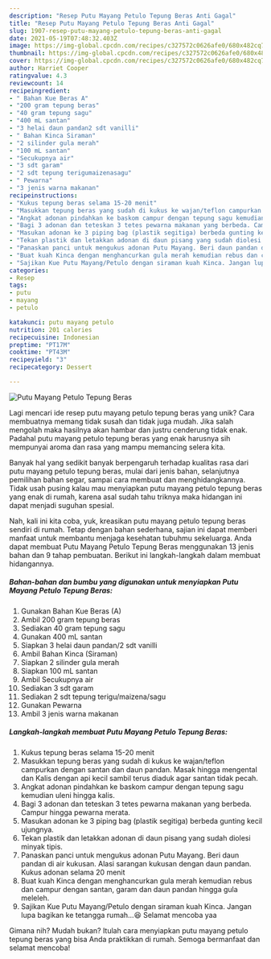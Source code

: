 ```yaml
---
description: "Resep Putu Mayang Petulo Tepung Beras Anti Gagal"
title: "Resep Putu Mayang Petulo Tepung Beras Anti Gagal"
slug: 1907-resep-putu-mayang-petulo-tepung-beras-anti-gagal
date: 2021-05-19T07:48:32.403Z
image: https://img-global.cpcdn.com/recipes/c327572c0626afe0/680x482cq70/putu-mayang-petulo-tepung-beras-foto-resep-utama.jpg
thumbnail: https://img-global.cpcdn.com/recipes/c327572c0626afe0/680x482cq70/putu-mayang-petulo-tepung-beras-foto-resep-utama.jpg
cover: https://img-global.cpcdn.com/recipes/c327572c0626afe0/680x482cq70/putu-mayang-petulo-tepung-beras-foto-resep-utama.jpg
author: Harriet Cooper
ratingvalue: 4.3
reviewcount: 14
recipeingredient:
- " Bahan Kue Beras A"
- "200 gram tepung beras"
- "40 gram tepung sagu"
- "400 mL santan"
- "3 helai daun pandan2 sdt vanilli"
- " Bahan Kinca Siraman"
- "2 silinder gula merah"
- "100 mL santan"
- "Secukupnya air"
- "3 sdt garam"
- "2 sdt tepung terigumaizenasagu"
- " Pewarna"
- "3 jenis warna makanan"
recipeinstructions:
- "Kukus tepung beras selama 15-20 menit"
- "Masukkan tepung beras yang sudah di kukus ke wajan/teflon campurkan dengan santan dan daun pandan. Masak hingga mengental dan Kalis dengan api kecil sambil terus diaduk agar santan tidak pecah."
- "Angkat adonan pindahkan ke baskom campur dengan tepung sagu kemudian uleni hingga kalis."
- "Bagi 3 adonan dan teteskan 3 tetes pewarna makanan yang berbeda. Campur hingga pewarna merata."
- "Masukan adonan ke 3 piping bag (plastik segitiga) berbeda gunting kecil ujungnya."
- "Tekan plastik dan letakkan adonan di daun pisang yang sudah diolesi minyak tipis."
- "Panaskan panci untuk mengukus adonan Putu Mayang. Beri daun pandan di air kukusan. Alasi sarangan kukusan dengan daun pandan. Kukus adonan selama 20 menit"
- "Buat kuah Kinca dengan menghancurkan gula merah kemudian rebus dan campur dengan santan, garam dan daun pandan hingga gula meleleh."
- "Sajikan Kue Putu Mayang/Petulo dengan siraman kuah Kinca. Jangan lupa bagikan ke tetangga rumah...😆 Selamat mencoba yaa"
categories:
- Resep
tags:
- putu
- mayang
- petulo

katakunci: putu mayang petulo 
nutrition: 201 calories
recipecuisine: Indonesian
preptime: "PT17M"
cooktime: "PT43M"
recipeyield: "3"
recipecategory: Dessert

---
```



![Putu Mayang Petulo Tepung Beras](https://img-global.cpcdn.com/recipes/c327572c0626afe0/680x482cq70/putu-mayang-petulo-tepung-beras-foto-resep-utama.jpg)

Lagi mencari ide resep putu mayang petulo tepung beras yang unik? Cara membuatnya memang tidak susah dan tidak juga mudah. Jika salah mengolah maka hasilnya akan hambar dan justru cenderung tidak enak. Padahal putu mayang petulo tepung beras yang enak harusnya sih mempunyai aroma dan rasa yang mampu memancing selera kita.

Banyak hal yang sedikit banyak berpengaruh terhadap kualitas rasa dari putu mayang petulo tepung beras, mulai dari jenis bahan, selanjutnya pemilihan bahan segar, sampai cara membuat dan menghidangkannya. Tidak usah pusing kalau mau menyiapkan putu mayang petulo tepung beras yang enak di rumah, karena asal sudah tahu triknya maka hidangan ini dapat menjadi suguhan spesial.




Nah, kali ini kita coba, yuk, kreasikan putu mayang petulo tepung beras sendiri di rumah. Tetap dengan bahan sederhana, sajian ini dapat memberi manfaat untuk membantu menjaga kesehatan tubuhmu sekeluarga. Anda dapat membuat Putu Mayang Petulo Tepung Beras menggunakan 13 jenis bahan dan 9 tahap pembuatan. Berikut ini langkah-langkah dalam membuat hidangannya.

<!--inarticleads1-->

##### Bahan-bahan dan bumbu yang digunakan untuk menyiapkan Putu Mayang Petulo Tepung Beras:

1. Gunakan  Bahan Kue Beras (A)
1. Ambil 200 gram tepung beras
1. Sediakan 40 gram tepung sagu
1. Gunakan 400 mL santan
1. Siapkan 3 helai daun pandan/2 sdt vanilli
1. Ambil  Bahan Kinca (Siraman)
1. Siapkan 2 silinder gula merah
1. Siapkan 100 mL santan
1. Ambil Secukupnya air
1. Sediakan 3 sdt garam
1. Sediakan 2 sdt tepung terigu/maizena/sagu
1. Gunakan  Pewarna
1. Ambil 3 jenis warna makanan




<!--inarticleads2-->

##### Langkah-langkah membuat Putu Mayang Petulo Tepung Beras:

1. Kukus tepung beras selama 15-20 menit
1. Masukkan tepung beras yang sudah di kukus ke wajan/teflon campurkan dengan santan dan daun pandan. Masak hingga mengental dan Kalis dengan api kecil sambil terus diaduk agar santan tidak pecah.
1. Angkat adonan pindahkan ke baskom campur dengan tepung sagu kemudian uleni hingga kalis.
1. Bagi 3 adonan dan teteskan 3 tetes pewarna makanan yang berbeda. Campur hingga pewarna merata.
1. Masukan adonan ke 3 piping bag (plastik segitiga) berbeda gunting kecil ujungnya.
1. Tekan plastik dan letakkan adonan di daun pisang yang sudah diolesi minyak tipis.
1. Panaskan panci untuk mengukus adonan Putu Mayang. Beri daun pandan di air kukusan. Alasi sarangan kukusan dengan daun pandan. Kukus adonan selama 20 menit
1. Buat kuah Kinca dengan menghancurkan gula merah kemudian rebus dan campur dengan santan, garam dan daun pandan hingga gula meleleh.
1. Sajikan Kue Putu Mayang/Petulo dengan siraman kuah Kinca. Jangan lupa bagikan ke tetangga rumah...😆 Selamat mencoba yaa




Gimana nih? Mudah bukan? Itulah cara menyiapkan putu mayang petulo tepung beras yang bisa Anda praktikkan di rumah. Semoga bermanfaat dan selamat mencoba!
